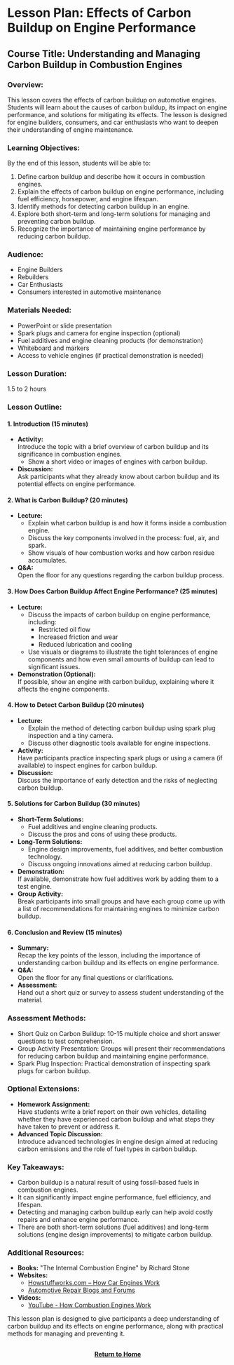 # Lesson Plan: Effects of Carbon Buildup on Engine Performance

## Course Title: Understanding and Managing Carbon Buildup in Combustion Engines

### Overview:
This lesson covers the effects of carbon buildup on automotive engines. Students will learn about the causes of carbon buildup, its impact on engine performance, and solutions for mitigating its effects. The lesson is designed for engine builders, consumers, and car enthusiasts who want to deepen their understanding of engine maintenance.

### Learning Objectives:
By the end of this lesson, students will be able to:
1. Define carbon buildup and describe how it occurs in combustion engines.
2. Explain the effects of carbon buildup on engine performance, including fuel efficiency, horsepower, and engine lifespan.
3. Identify methods for detecting carbon buildup in an engine.
4. Explore both short-term and long-term solutions for managing and preventing carbon buildup.
5. Recognize the importance of maintaining engine performance by reducing carbon buildup.

### Audience:
- Engine Builders
- Rebuilders
- Car Enthusiasts
- Consumers interested in automotive maintenance

### Materials Needed:
- PowerPoint or slide presentation
- Spark plugs and camera for engine inspection (optional)
- Fuel additives and engine cleaning products (for demonstration)
- Whiteboard and markers
- Access to vehicle engines (if practical demonstration is needed)

### Lesson Duration:
1.5 to 2 hours

### Lesson Outline:

#### 1. **Introduction (15 minutes)**  
   - **Activity:**  
     Introduce the topic with a brief overview of carbon buildup and its significance in combustion engines.  
     - Show a short video or images of engines with carbon buildup.
   - **Discussion:**  
     Ask participants what they already know about carbon buildup and its potential effects on engine performance.

#### 2. **What is Carbon Buildup? (20 minutes)**  
   - **Lecture:**  
     - Explain what carbon buildup is and how it forms inside a combustion engine.
     - Discuss the key components involved in the process: fuel, air, and spark.
     - Show visuals of how combustion works and how carbon residue accumulates.
   - **Q&A:**  
     Open the floor for any questions regarding the carbon buildup process.

#### 3. **How Does Carbon Buildup Affect Engine Performance? (25 minutes)**  
   - **Lecture:**  
     - Discuss the impacts of carbon buildup on engine performance, including:
       - Restricted oil flow
       - Increased friction and wear
       - Reduced lubrication and cooling
     - Use visuals or diagrams to illustrate the tight tolerances of engine components and how even small amounts of buildup can lead to significant issues.
   - **Demonstration (Optional):**  
     If possible, show an engine with carbon buildup, explaining where it affects the engine components.

#### 4. **How to Detect Carbon Buildup (20 minutes)**  
   - **Lecture:**  
     - Explain the method of detecting carbon buildup using spark plug inspection and a tiny camera.
     - Discuss other diagnostic tools available for engine inspections.
   - **Activity:**  
     Have participants practice inspecting spark plugs or using a camera (if available) to inspect engines for carbon buildup.
   - **Discussion:**  
     Discuss the importance of early detection and the risks of neglecting carbon buildup.

#### 5. **Solutions for Carbon Buildup (30 minutes)**  
   - **Short-Term Solutions:**  
     - Fuel additives and engine cleaning products.
     - Discuss the pros and cons of using these products.
   - **Long-Term Solutions:**  
     - Engine design improvements, fuel additives, and better combustion technology.
     - Discuss ongoing innovations aimed at reducing carbon buildup.
   - **Demonstration:**  
     If available, demonstrate how fuel additives work by adding them to a test engine.
   - **Group Activity:**  
     Break participants into small groups and have each group come up with a list of recommendations for maintaining engines to minimize carbon buildup.

#### 6. **Conclusion and Review (15 minutes)**  
   - **Summary:**  
     Recap the key points of the lesson, including the importance of understanding carbon buildup and its effects on engine performance.
   - **Q&A:**  
     Open the floor for any final questions or clarifications.
   - **Assessment:**  
     Hand out a short quiz or survey to assess student understanding of the material.

### Assessment Methods:
- Short Quiz on Carbon Buildup: 10-15 multiple choice and short answer questions to test comprehension.
- Group Activity Presentation: Groups will present their recommendations for reducing carbon buildup and maintaining engine performance.
- Spark Plug Inspection: Practical demonstration of inspecting spark plugs for carbon buildup.

### Optional Extensions:
- **Homework Assignment:**  
   Have students write a brief report on their own vehicles, detailing whether they have experienced carbon buildup and what steps they have taken to prevent or address it.
- **Advanced Topic Discussion:**  
   Introduce advanced technologies in engine design aimed at reducing carbon emissions and the role of fuel types in carbon buildup.

### Key Takeaways:
- Carbon buildup is a natural result of using fossil-based fuels in combustion engines.
- It can significantly impact engine performance, fuel efficiency, and lifespan.
- Detecting and managing carbon buildup early can help avoid costly repairs and enhance engine performance.
- There are both short-term solutions (fuel additives) and long-term solutions (engine design improvements) to mitigate carbon buildup.

### Additional Resources:
- **Books:** "The Internal Combustion Engine" by Richard Stone
- **Websites:**  
   - [Howstuffworks.com – How Car Engines Work](https://auto.howstuffworks.com)
   - [Automotive Repair Blogs and Forums](https://www.autobahnautomotive.com)
- **Videos:**  
   - [YouTube - How Combustion Engines Work](https://www.youtube.com/watch?v=8tGAYLR6Oik)

This lesson plan is designed to give participants a deep understanding of carbon buildup and its effects on engine performance, along with practical methods for managing and preventing it.

<h2></h2>
<p align="center">
  <a href="https://github.com/rlangc"><b>Return to Home</b></a>
